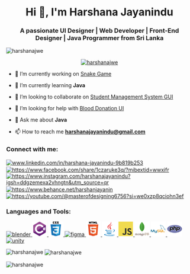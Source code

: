 <h1 align="center">Hi 👋, I'm Harshana Jayanindu</h1>
<h3 align="center">A passionate UI Designer | Web Developer | Front-End Designer | Java Programmer from Sri Lanka</h3>

<p align="left"> <img src="https://komarev.com/ghpvc/?username=harshanajwe&label=Profile%20views&color=0e75b6&style=flat" alt="harshanajwe" /> </p>

<p align="center"> <a href="https://github.com/ryo-ma/github-profile-trophy"><img src="https://github-profile-trophy.vercel.app/?username=harshanajwe" alt="harshanajwe" /></a> </p>

- 🔭 I’m currently working on [Snake Game](https://github.com/HarshanaJwe/Snake-Game-/blob/main/SnakeGame.java)

- 🌱 I’m currently learning **Java**

- 👯 I’m looking to collaborate on [Student Management System GUI](https://github.com/HarshanaJwe/student-management-system/blob/main/StudentManagementSystemGUI.java)

- 🤝 I’m looking for help with [Blood Donation UI](https://github.com/HarshanaJwe/Blood-donation-system-using-java/blob/main/BloodDonationUI.java)

- 💬 Ask me about **Java**

- 📫 How to reach me **harshanajayanindu@gmail.com**

<h3 align="left">Connect with me:</h3>
<p align="left">
<a href="https://www.linkedin.com/in/harshana-jayanindu-9b819b253?utm_source=share&utm_campaign=share_via&utm_content=profile&utm_medium=ios_app" target="blank"><img align="center" src="https://raw.githubusercontent.com/rahuldkjain/github-profile-readme-generator/master/src/images/icons/Social/linked-in-alt.svg" alt="www.linkedin.com/in/harshana-jayanindu-9b819b253" height="30" width="40" /></a>
<a href="https://www.facebook.com/share/1CzarUKe3q/?mibextid=wwXIfr" target="blank"><img align="center" src="https://raw.githubusercontent.com/rahuldkjain/github-profile-readme-generator/master/src/images/icons/Social/facebook.svg" alt="https://www.facebook.com/share/1czaruke3q/?mibextid=wwxifr" height="30" width="40" /></a>
<a href="https://www.instagram.com/harshanajayanindu?igsh=dDgzemExa2VhNGtn&utm_source=qr" target="blank"><img align="center" src="https://raw.githubusercontent.com/rahuldkjain/github-profile-readme-generator/master/src/images/icons/Social/instagram.svg" alt="https://www.instagram.com/harshanajayanindu?igsh=ddgzemexa2vhngtn&utm_source=qr" height="30" width="40" /></a>
<a href="https://www.behance.net/harshanjayanin" target="blank"><img align="center" src="https://raw.githubusercontent.com/rahuldkjain/github-profile-readme-generator/master/src/images/icons/Social/behance.svg" alt="https://www.behance.net/harshanjayanin" height="30" width="40" /></a>
<a href="https://www.youtube.com/c/https://youtube.com/@masterofdesigning6756?si=we0xzp8qciohn3ef" target="blank"><img align="center" src="https://raw.githubusercontent.com/rahuldkjain/github-profile-readme-generator/master/src/images/icons/Social/youtube.svg" alt="https://youtube.com/@masterofdesigning6756?si=we0xzp8qciohn3ef" height="30" width="40" /></a>
</p>

<h3 align="left">Languages and Tools:</h3>
<p align="left"> <a href="https://www.blender.org/" target="_blank" rel="noreferrer"> <img src="https://download.blender.org/branding/community/blender_community_badge_white.svg" alt="blender" width="40" height="40"/> </a> <a href="https://www.w3schools.com/cs/" target="_blank" rel="noreferrer"> <img src="https://raw.githubusercontent.com/devicons/devicon/master/icons/csharp/csharp-original.svg" alt="csharp" width="40" height="40"/> </a> <a href="https://www.w3schools.com/css/" target="_blank" rel="noreferrer"> <img src="https://raw.githubusercontent.com/devicons/devicon/master/icons/css3/css3-original-wordmark.svg" alt="css3" width="40" height="40"/> </a> <a href="https://www.figma.com/" target="_blank" rel="noreferrer"> <img src="https://www.vectorlogo.zone/logos/figma/figma-icon.svg" alt="figma" width="40" height="40"/> </a> <a href="https://www.w3.org/html/" target="_blank" rel="noreferrer"> <img src="https://raw.githubusercontent.com/devicons/devicon/master/icons/html5/html5-original-wordmark.svg" alt="html5" width="40" height="40"/> </a> <a href="https://www.java.com" target="_blank" rel="noreferrer"> <img src="https://raw.githubusercontent.com/devicons/devicon/master/icons/java/java-original.svg" alt="java" width="40" height="40"/> </a> <a href="https://developer.mozilla.org/en-US/docs/Web/JavaScript" target="_blank" rel="noreferrer"> <img src="https://raw.githubusercontent.com/devicons/devicon/master/icons/javascript/javascript-original.svg" alt="javascript" width="40" height="40"/> </a> <a href="https://www.mongodb.com/" target="_blank" rel="noreferrer"> <img src="https://raw.githubusercontent.com/devicons/devicon/master/icons/mongodb/mongodb-original-wordmark.svg" alt="mongodb" width="40" height="40"/> </a> <a href="https://www.mysql.com/" target="_blank" rel="noreferrer"> <img src="https://raw.githubusercontent.com/devicons/devicon/master/icons/mysql/mysql-original-wordmark.svg" alt="mysql" width="40" height="40"/> </a> <a href="https://www.php.net" target="_blank" rel="noreferrer"> <img src="https://raw.githubusercontent.com/devicons/devicon/master/icons/php/php-original.svg" alt="php" width="40" height="40"/> </a> <a href="https://unity.com/" target="_blank" rel="noreferrer"> <img src="https://www.vectorlogo.zone/logos/unity3d/unity3d-icon.svg" alt="unity" width="40" height="40"/> </a> </p>

<p><img align="left" src="https://github-readme-stats.vercel.app/api/top-langs?username=harshanajwe&show_icons=true&locale=en&layout=compact" alt="harshanajwe" /></p>

<p>&nbsp;<img align="center" src="https://github-readme-stats.vercel.app/api?username=harshanajwe&show_icons=true&locale=en" alt="harshanajwe" /></p>

<p><img align="center" src="https://github-readme-streak-stats.herokuapp.com/?user=harshanajwe&" alt="harshanajwe" /></p>
